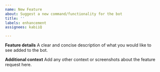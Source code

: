 ```yaml
---
name: New Feature
about: Suggest a new command/functionality for the bot
title: ''
labels: enhancement
assignees: kabiiQ

---
```


**Feature details**
A clear and concise description of what you would like to see added to the bot.

**Additional context**
Add any other context or screenshots about the feature request here.
